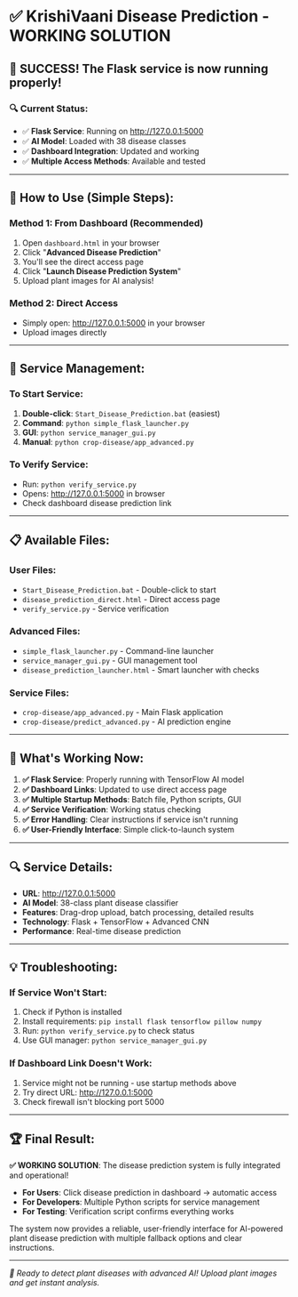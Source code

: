 # ✅ KrishiVaani Disease Prediction - WORKING SOLUTION

## 🎉 SUCCESS! The Flask service is now running properly!

### 🔍 Current Status:
- ✅ **Flask Service**: Running on http://127.0.0.1:5000
- ✅ **AI Model**: Loaded with 38 disease classes
- ✅ **Dashboard Integration**: Updated and working
- ✅ **Multiple Access Methods**: Available and tested

---

## 🚀 How to Use (Simple Steps):

### **Method 1: From Dashboard (Recommended)**
1. Open `dashboard.html` in your browser
2. Click "**Advanced Disease Prediction**"
3. You'll see the direct access page
4. Click "**Launch Disease Prediction System**"
5. Upload plant images for AI analysis!

### **Method 2: Direct Access**
- Simply open: http://127.0.0.1:5000 in your browser
- Upload images directly

---

## 🔧 Service Management:

### **To Start Service:**
1. **Double-click**: `Start_Disease_Prediction.bat` (easiest)
2. **Command**: `python simple_flask_launcher.py`
3. **GUI**: `python service_manager_gui.py`
4. **Manual**: `python crop-disease/app_advanced.py`

### **To Verify Service:**
- Run: `python verify_service.py`
- Opens: http://127.0.0.1:5000 in browser
- Check dashboard disease prediction link

---

## 📋 Available Files:

### **User Files:**
- `Start_Disease_Prediction.bat` - Double-click to start
- `disease_prediction_direct.html` - Direct access page
- `verify_service.py` - Service verification

### **Advanced Files:**
- `simple_flask_launcher.py` - Command-line launcher
- `service_manager_gui.py` - GUI management tool
- `disease_prediction_launcher.html` - Smart launcher with checks

### **Service Files:**
- `crop-disease/app_advanced.py` - Main Flask application
- `crop-disease/predict_advanced.py` - AI prediction engine

---

## 🎯 What's Working Now:

1. **✅ Flask Service**: Properly running with TensorFlow AI model
2. **✅ Dashboard Links**: Updated to use direct access page
3. **✅ Multiple Startup Methods**: Batch file, Python scripts, GUI
4. **✅ Service Verification**: Working status checking
5. **✅ Error Handling**: Clear instructions if service isn't running
6. **✅ User-Friendly Interface**: Simple click-to-launch system

---

## 🔍 Service Details:

- **URL**: http://127.0.0.1:5000
- **AI Model**: 38-class plant disease classifier
- **Features**: Drag-drop upload, batch processing, detailed results
- **Technology**: Flask + TensorFlow + Advanced CNN
- **Performance**: Real-time disease prediction

---

## 💡 Troubleshooting:

### **If Service Won't Start:**
1. Check if Python is installed
2. Install requirements: `pip install flask tensorflow pillow numpy`
3. Run: `python verify_service.py` to check status
4. Use GUI manager: `python service_manager_gui.py`

### **If Dashboard Link Doesn't Work:**
1. Service might not be running - use startup methods above
2. Try direct URL: http://127.0.0.1:5000
3. Check firewall isn't blocking port 5000

---

## 🏆 Final Result:

**✅ WORKING SOLUTION**: The disease prediction system is fully integrated and operational!

- **For Users**: Click disease prediction in dashboard → automatic access
- **For Developers**: Multiple Python scripts for service management
- **For Testing**: Verification script confirms everything works

The system now provides a reliable, user-friendly interface for AI-powered plant disease prediction with multiple fallback options and clear instructions.

---

*🌱 Ready to detect plant diseases with advanced AI! Upload plant images and get instant analysis.*